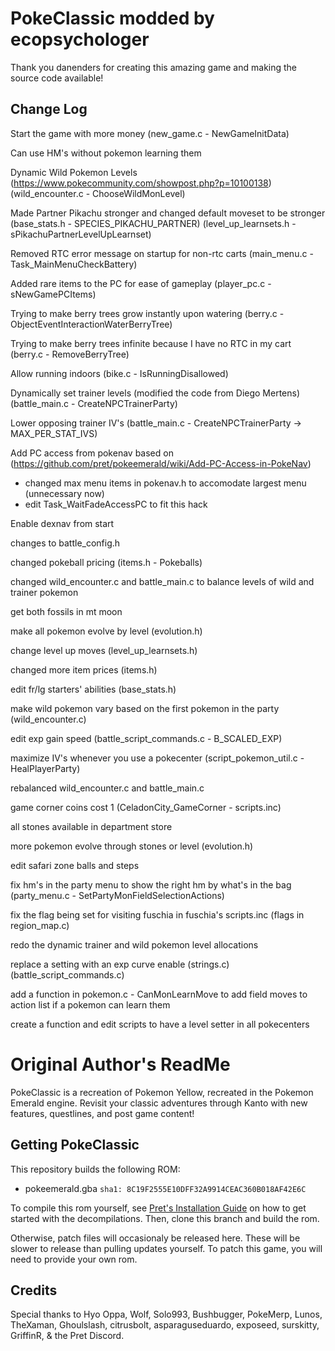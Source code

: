 # PokeClassic modded by ecopsychologer

Thank you danenders for creating this amazing game and making the source code available!

## Change Log
Start the game with more money (new_game.c - NewGameInitData)

Can use HM's without pokemon learning them

Dynamic Wild Pokemon Levels (https://www.pokecommunity.com/showpost.php?p=10100138) (wild_encounter.c - ChooseWildMonLevel)

Made Partner Pikachu stronger and changed default moveset to be stronger (base_stats.h - SPECIES_PIKACHU_PARTNER) (level_up_learnsets.h - sPikachuPartnerLevelUpLearnset)

Removed RTC error message on startup for non-rtc carts (main_menu.c - Task_MainMenuCheckBattery)

Added rare items to the PC for ease of gameplay (player_pc.c - sNewGamePCItems)

Trying to make berry trees grow instantly upon watering (berry.c - ObjectEventInteractionWaterBerryTree)

Trying to make berry trees infinite because I have no RTC in my cart (berry.c - RemoveBerryTree)

Allow running indoors (bike.c - IsRunningDisallowed)

Dynamically set trainer levels (modified the code from Diego Mertens) (battle_main.c - CreateNPCTrainerParty)

Lower opposing trainer IV's (battle_main.c - CreateNPCTrainerParty -> MAX_PER_STAT_IVS)

Add PC access from pokenav based on (https://github.com/pret/pokeemerald/wiki/Add-PC-Access-in-PokeNav)
- changed max menu items in pokenav.h to accomodate largest menu (unnecessary now)
- edit Task_WaitFadeAccessPC to fit this hack

Enable dexnav from start

changes to battle_config.h

changed pokeball pricing (items.h - Pokeballs)

changed wild_encounter.c and battle_main.c to balance levels of wild and trainer pokemon 

get both fossils in mt moon

make all pokemon evolve by level (evolution.h)

change level up moves (level_up_learnsets.h)

changed more item prices (items.h)

edit fr/lg starters' abilities (base_stats.h)

make wild pokemon vary based on the first pokemon in the party (wild_encounter.c)

edit exp gain speed (battle_script_commands.c - B_SCALED_EXP)

maximize IV's whenever you use a pokecenter (script_pokemon_util.c - HealPlayerParty)

rebalanced wild_encounter.c and battle_main.c

game corner coins cost 1 (CeladonCity_GameCorner - scripts.inc)

all stones available in department store

more pokemon evolve through stones or level (evolution.h)

edit safari zone balls and steps

fix hm's in the party menu to show the right hm by what's in the bag (party_menu.c - SetPartyMonFieldSelectionActions)

fix the flag being set for visiting fuschia in fuschia's scripts.inc (flags in region_map.c)

redo the dynamic trainer and wild pokemon level allocations

replace a setting with an exp curve enable (strings.c) (battle_script_commands.c)

add a function in pokemon.c - CanMonLearnMove to add field moves to action list if a pokemon can learn them

create a function and edit scripts to have a level setter in all pokecenters

# Original Author's ReadMe

PokeClassic is a recreation of Pokemon Yellow, recreated in the Pokemon Emerald engine. Revisit your classic adventures through Kanto with new features, questlines, and post game content!

## Getting PokeClassic
This repository builds the following ROM:

* pokeemerald.gba `sha1: 8C19F2555E10DFF32A9914CEAC360B018AF42E6C`

To compile this rom yourself, see [Pret's Installation Guide](https://github.com/pret/pokeemerald/blob/master/INSTALL.md) on how to get started with the decompilations. Then, clone this branch and build the rom.

Otherwise, patch files will occasionaly be released here. These will be slower to release than pulling updates yourself. To patch this game, you will need to provide your own rom.

## Credits
Special thanks to  Hyo Oppa, Wolf, Solo993, Bushbugger, PokeMerp, Lunos, TheXaman, Ghoulslash, citrusbolt, asparaguseduardo, exposeed, surskitty, GriffinR, & the Pret Discord.
